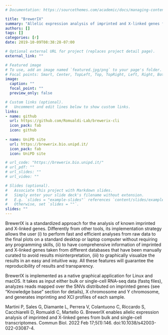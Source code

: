 ```yaml
---
# Documentation: https://sourcethemes.com/academic/docs/managing-content/

title: "BrewerIX"
summary: "Allelic expression analysis of imprinted and X-linked genes from bulk and single-cell transcriptomes"
authors: []
tags: []
categories: [r]
date: 2019-10-09T08:38:28-07:00

# Optional external URL for project (replaces project detail page).
external_link: ""

# Featured image
# To use, add an image named `featured.jpg/png` to your page's folder.
# Focal points: Smart, Center, TopLeft, Top, TopRight, Left, Right, BottomLeft, Bottom, BottomRight.
image:
  caption: ""
  focal_point: ""
  preview_only: false

# Custom links (optional).
#   Uncomment and edit lines below to show custom links.
links:
- name: github
  url: https://github.com/Romualdi-Lab/brewerix-cli
  icon_pack: fab
  icon: github
  
- name: UniPD site
  url: https://brewerix.bio.unipd.it/
  icon_pack: fab
  icon: UniPD site

# url_code: "https://brewerix.bio.unipd.it/"
# url_pdf: ""
# url_slides: ""
# url_video: ""

# Slides (optional).
#   Associate this project with Markdown slides.
#   Simply enter your slide deck's filename without extension.
#   E.g. `slides = "example-slides"` references `content/slides/example-slides.md`.
#   Otherwise, set `slides = ""`.
slides: ""
---
```


BrewerIX is a standardized approach for the analysis of known imprinted and X-linked genes. Differently from other tools, its implementation strategy allows the user (i) to perform fast and efficient analyses from raw data to the final plots on a standard desktop or laptop computer without requiring any programming skills, (ii) to have comprehensive information of imprinted and X-linked genes taken from different databases that have been manually curated to avoid results misinterpretation, (iii) to graphically visualize the results in an easy and intuitive way. All these features will guarantee the reproducibility of results and transparency.


BrewerIX is implemented as a native graphical application for Linux and macOS. It takes as input either bulk or single-cell RNA-seq data (fastq files), analyzes reads mapped over the SNVs distributed on imprinted genes (see “Knowledge base” section for details), X chromosome and Y chromosome, and generates imprinting and XCI profiles of each sample.

Martini P, Sales G, Diamante L, Perrera V, Colantuono C, Riccardo S, Cacchiarelli D, Romualdi C, Martello G. BrewerIX enables allelic expression analysis of imprinted and X-linked genes from bulk and single-cell
transcriptomes. Commun Biol. 2022 Feb 17;5(1):146. doi:10.1038/s42003-022-03087-4.
